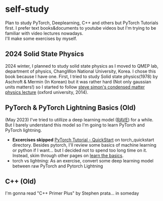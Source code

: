 # self-study
Plan to study PyTorch, Deeplearning, C++ and others but PyTorch Tutorials first. I prefer text books&documents to youtube videos but I'm trying to be familiar with video lectures nowadays.  
I'll make some exercises by myself.

## 2024 Solid State Physics
2024 winter, I planned to study solid state physics as I moved to QMEP lab, department of physics, ChangWon National University, Korea. I chose this book because I have one.
First, I tried to study Solid state physics(1978) by Aschroft & Mermin (In Korean) but it was rather hard (Not only gaussian units matters!) so I started to follow [steve simon's condensed matter physics lecture](https://podcasts.ox.ac.uk/series/oxford-solid-state-basics) (oxford university, 2014).

## PyTorch & PyTorch Lightning Basics (Old)
(May 2023) I've tried to utillize a deep learning model ([RAVE](https://github.com/acids-ircam/RAVE/)) for a while. But I barely understand this model so I'm going to learn PyTorch and PyTorch lightning.  
* **Excercises skipped** [PyTorch Tutorial - QuickStart](https://pytorch.org/tutorials/beginner/basics/quickstart_tutorial.html) on torch_quickstart directory. Besides pytorch, I'll review some basics of machine learning or python if I want... but I decided not to spend too long time on it. Instead, skim through other pages on [learn the basics](https://pytorch.org/tutorials/beginner/basics/intro.html).
* torch vs lightning: As an exercise, convert some deep learning model between raw PyTorch and Pytorch Lightning

## C++ (Old)
I'm gonna read "C++ Primer Plus" by Stephen prata... in someday